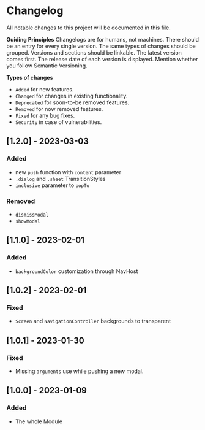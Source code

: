 # Changelog
All notable changes to this project will be documented in this file.

**Guiding Principles**
Changelogs are for humans, not machines.
There should be an entry for every single version.
The same types of changes should be grouped.
Versions and sections should be linkable.
The latest version comes first.
The release date of each version is displayed.
Mention whether you follow Semantic Versioning.

**Types of changes**
* `Added` for new features.
* `Changed` for changes in existing functionality.
* `Deprecated` for soon-to-be removed features.
* `Removed` for now removed features.
* `Fixed` for any bug fixes.
* `Security` in case of vulnerabilities.

## [1.2.0] - 2023-03-03

### Added
- new `push` function with `content` parameter 
- `.dialog` and `.sheet` TransitionStyles
- `inclusive` parameter to `popTo`

### Removed
- `dismissModal`
- `showModal`

## [1.1.0] - 2023-02-01

### Added
- `backgroundColor` customization through NavHost

## [1.0.2] - 2023-02-01

### Fixed
- `Screen` and `NavigationController` backgrounds to transparent

## [1.0.1] - 2023-01-30

### Fixed
- Missing `arguments` use while pushing a new modal.

## [1.0.0] - 2023-01-09

### Added
- The whole Module
